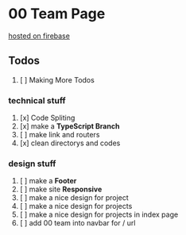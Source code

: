 # 00 Team Page

[hosted on firebase](https://web-00-team.web.app/)

## Todos

1. [ ] Making More Todos

### technical stuff

1. [x] Code Spliting
2. [x] make a **TypeScript Branch**
3. [ ] make link and routers
4. [x] clean directorys and codes

### design stuff

1. [ ] make a **Footer**
2. [ ] make site **Responsive**
3. [ ] make a nice design for project
4. [ ] make a nice design for projects
5. [ ] make a nice design for projects in index page
6. [ ] add 00 team into navbar for / url
